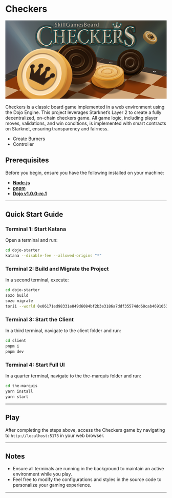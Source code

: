 # Checkers 

![Checkers Game](client/src/assets/Checkers.png)

Checkers is a classic board game implemented in a web environment using the Dojo Engine. This project leverages Starknet’s Layer 2 to create a fully decentralized, on-chain checkers game. All game logic, including player moves, validations, and win conditions, is implemented with smart contracts on Starknet, ensuring transparency and fairness.

- Create Burners
- Controller

## Prerequisites

Before you begin, ensure you have the following installed on your machine:

- **[Node.js](https://nodejs.org/)**
- **[pnpm](https://pnpm.io/)**
- **[Dojo v1.0.0-rc.1](https://book.dojoengine.org/)**

---

## Quick Start Guide

### Terminal 1: Start Katana

Open a terminal and run:

```bash
cd dojo-starter
katana --disable-fee --allowed-origins "*"
```

### Terminal 2: Build and Migrate the Project

In a second terminal, execute:

```bash
cd dojo-starter
sozo build
sozo migrate
torii --world 0x06171ed98331e849d6084bf2b3e3186a7ddf35574dd68cab4691053ee8ab69d7 --allowed-origins "*"
```

### Terminal 3: Start the Client

In a third terminal, navigate to the client folder and run:

```bash
cd client
pnpm i
pnpm dev
```

### Terminal 4: Start Full UI

In a quarter terminal, navigate to the the-marquis folder and run:

```bash
cd the-marquis
yarn install
yarn start
```

---

## Play

After completing the steps above, access the Checkers game by navigating to `http://localhost:5173` in your web browser.

---

## Notes

- Ensure all terminals are running in the background to maintain an active environment while you play.
- Feel free to modify the configurations and styles in the source code to personalize your gaming experience.

---
